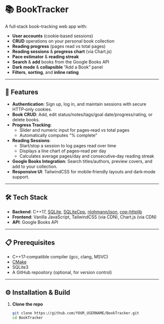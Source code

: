 # 📚 BookTracker

A full‑stack book–tracking web app with:

- **User accounts** (cookie‑based sessions)  
- **CRUD** operations on your personal book collection  
- **Reading progress** (pages read vs total pages)  
- **Reading sessions** & **progress chart** (via Chart.js)  
- **Pace estimator** & **reading streak**  
- **Search** & **add** books from the Google Books API  
- **Dark mode** & **collapsible** “Add a Book” panel  
- **Filters**, **sorting**, and **inline rating**

---

## 🚀 Features

- **Authentication**: Sign up, log in, and maintain sessions with secure HTTP‑only cookies.  
- **Book CRUD**: Add, edit status/notes/tags/goal date/progress/rating, or delete books.  
- **Progress Tracking**:  
  - Slider and numeric input for pages‑read vs total pages  
  - Automatically computes “% complete”  
- **Reading Sessions**:  
  - Start/stop a session to log pages read over time  
  - Displays a line chart of pages‑read per day  
  - Calculates average pages/day and consecutive‑day reading streak  
- **Google Books Integration**: Search titles/authors, preview covers, and add to your collection.  
- **Responsive UI**: TailwindCSS for mobile‑friendly layouts and dark‑mode support.  

---

## 🛠 Tech Stack

- **Backend**: C++17, [SQLite](https://sqlite.org/), [SQLiteCpp](https://github.com/SRombauts/SQLiteCpp), [nlohmann/json](https://github.com/nlohmann/json), [cpp-httplib](https://github.com/yhirose/cpp-httplib)  
- **Frontend**: Vanilla JavaScript, TailwindCSS (via CDN), Chart.js (via CDN)  
- **API**: Google Books API  

---

## 📋 Prerequisites

- C++17‑compatible compiler (gcc, clang, MSVC)  
- [CMake](https://cmake.org/)  
- SQLite3  
- A GitHub repository (optional, for version control)  

---

## ⚙️ Installation & Build

1. **Clone the repo**  
   ```bash
   git clone https://github.com/YOUR_USERNAME/BookTracker.git
   cd BookTracker
